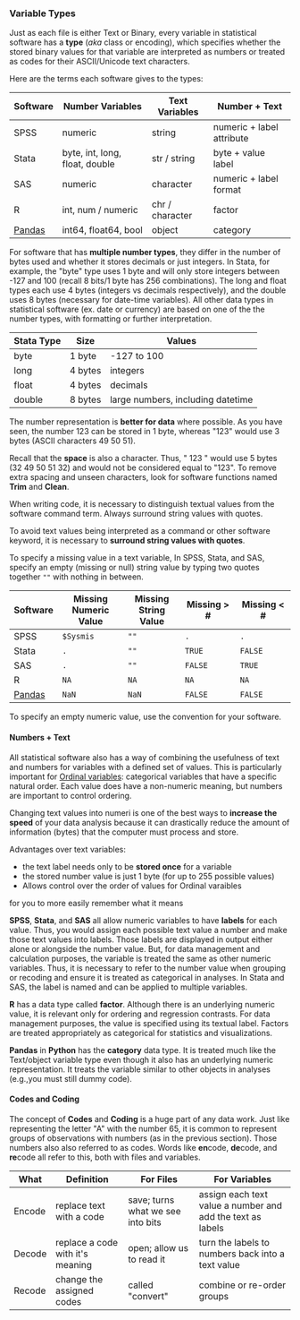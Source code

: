 ### Variable Types

Just as each file is either Text or Binary, every variable in statistical software has a **type** (*aka* class or encoding), which specifies whether the stored binary values for that variable are interpreted as numbers or treated as codes for their ASCII/Unicode text characters. 

Here are the terms each software gives to the types: 

| Software                                          | Number Variables               | Text Variables  | Number + Text             |
| ------------------------------------------------- | ------------------------------ | --------------- | ------------------------- |
| SPSS                                              | numeric                        | string          | numeric + label attribute |
| Stata                                             | byte, int, long, float, double | str / string    | byte + value label        |
| SAS                                               | numeric                        | character       | numeric + label format    |
| R                                                 | int, num / numeric             | chr / character | factor                    |
| [Pandas](https://pbpython.com/pandas_dtypes.html) | int64, float64, bool           | object          | category                  |

For software that has **multiple number types**, they differ in the number of bytes used and whether it stores decimals or just integers. In Stata, for example, the "byte" type uses 1 byte and will only store integers between -127 and 100 (recall 8 bits/1 byte has 256 combinations).  The long and float types each use 4 bytes (integers vs decimals respectively), and the double uses 8 bytes (necessary for date-time variables). All other data types in statistical software (ex. date or currency) are based on one of the the number types, with formatting or further interpretation. 

| Stata Type | Size    | Values                            |
| ---------- | ------- | --------------------------------- |
| byte       | 1 byte  | -127 to 100                       |
| long       | 4 bytes | integers                          |
| float      | 4 bytes | decimals                          |
| double     | 8 bytes | large numbers, including datetime |

The number representation is **better for data** where possible. As you have seen, the number 123 can be stored in 1 byte, whereas "123" would use 3 bytes (ASCII characters 49 50 51). 

Recall that the **space** is also a character. Thus, " 123 " would use 5 bytes (32 49 50 51 32) and would not be considered equal to "123". To remove extra spacing and unseen characters, look for software functions named **Trim** and **Clean**. 

When writing code, it is necessary to distinguish textual values from the software command term. Always surround string values with quotes.

To avoid text values being interpreted as a command or other software keyword, it is necessary to **surround string values with quotes**. 

To specify a missing value in a text variable, In SPSS, Stata, and SAS, specify an empty (missing or null) string value by typing two quotes together `""` with nothing in between. 

| Software                                                     | Missing <br />Numeric Value | Missing <br />String Value | Missing > # | Missing < # |
| ------------------------------------------------------------ | --------------------------- | -------------------------- | ----------- | ----------- |
| SPSS                                                         | `$Sysmis`                   | `""`                       | `.`         | `.`         |
| Stata                                                        | `.`                         | `""`                       | `TRUE`      | `FALSE`     |
| SAS                                                          | `.`                         | `""`                       | `FALSE`     | `TRUE`      |
| R                                                            | `NA`                        | `NA`                       | `NA`        | `NA`        |
| [Pandas](https://pandas.pydata.org/pandas-docs/dev/user_guide/missing_data.html#missing-data-na) | `NaN`                       | `NaN`                      | `FALSE`     | `FALSE`     |

To specify an empty numeric value, use the convention for your software.

#### Numbers + Text

All statistical software also has a way of combining the usefulness of text and numbers for variables with a defined set of values. This is particularly important for [Ordinal variables](http://homes.chass.utoronto.ca/~josephf/pol242/4LevelsofMeasurement.htm): categorical variables that have a specific natural order. Each value does have a non-numeric meaning, but numbers are important to control ordering.

Changing text values into numeri is one of the best ways to **increase the speed** of your data analysis because it can drastically reduce the amount of information (bytes) that the computer must process and store. 

Advantages over text variables: 

- the text label needs only to be **stored once** for a variable
- the stored number value is just 1 byte (for up to 255 possible values)
- Allows control over the order of values for Ordinal varaibles

 for you to more easily remember what it means

**SPSS**, **Stata**, and **SAS** all allow numeric variables to have **labels** for each value. Thus, you would assign each possible text value a number and make those text values into labels. Those labels are displayed in output either alone or alongside the number value. But, for data management and calculation purposes, the variable is treated the same as other numeric variables. Thus, it is necessary to refer to the number value when grouping or recoding and ensure it is treated as categorical in analyses.  In Stata and SAS, the label is  named and can be applied to multiple variables. 

**R** has a data type called **factor**. Although there is an underlying numeric value, it is relevant only for ordering and regression contrasts. For data management purposes, the value is  specified using its textual label. Factors are treated appropriately as categorical for statistics and visualizations. 

**Pandas** in **Python** has the **category** data type. It is treated much like the Text/object variable type even though it also has an underlying numeric representation. It treats the variable similar to other objects in analyses (e.g.,you must still dummy code).  

#### Codes and Coding

The concept of **Codes** and **Coding** is a huge part of any data work. Just like representing the letter "A" with the number 65, it is common to represent groups of observations with numbers (as in the previous section). Those numbers also also referred to as codes.  Words like **en**code, **de**code, and **re**code all refer to this, both with files and variables.

| What   | Definition                       | For Files                         | For Variables                                              |
| ------ | -------------------------------- | --------------------------------- | ---------------------------------------------------------- |
| Encode | replace text with a code         | save; turns what we see into bits | assign each text value a number and add the text as labels |
| Decode | replace a code with it's meaning | open; allow us to read it         | turn the labels to numbers back into a text value          |
| Recode | change the assigned codes        | called "convert"                  | combine or re-order groups                                 |
